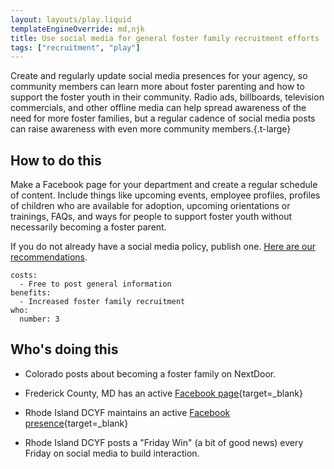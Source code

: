 ```yaml
---
layout: layouts/play.liquid
templateEngineOverride: md,njk
title: Use social media for general foster family recruitment efforts
tags: ["recruitment", "play"]
---
```


Create and regularly update social media presences for your agency, so community members can learn more about foster parenting and how to support the foster youth in their community. Radio ads, billboards, television commercials, and other offline media can help spread awareness of the need for more foster families, but a regular cadence of social media posts can raise awareness with even more community members.{.t-large}

## How to do this

Make a Facebook page for your department and create a regular schedule of content. Include things like upcoming events, employee profiles, profiles of children who are available for adoption, upcoming orientations or trainings, FAQs, and ways for people to support foster youth without necessarily becoming a foster parent.

If you do not already have a social media policy, publish one. [Here are our recommendations](/recommendations/social-media-policy).

    costs:
      - Free to post general information
    benefits:
      - Increased foster family recruitment
    who:
      number: 3

## Who's doing this

* Colorado posts about becoming a foster family on NextDoor.

* Frederick County, MD has an active [Facebook page](https://www.facebook.com/FCDSS.fosteradopt){target=_blank}

* Rhode Island DCYF maintains an active [Facebook presence](https://www.facebook.com/ridcyf/){target=_blank}

* Rhode Island DCYF posts a "Friday Win" (a bit of good news) every Friday on social media to build interaction.
